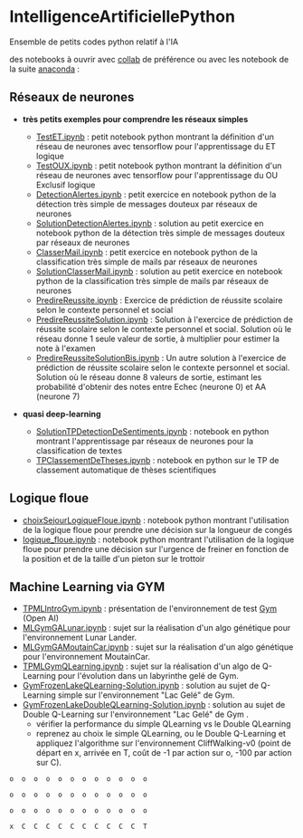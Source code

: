# IntelligenceArtificiellePython
Ensemble de petits codes python relatif à l'IA

des notebooks à ouvrir avec [collab](https://colab.research.google.com) de préférence ou avec les notebook de la suite [anaconda](https://www.anaconda.com/distribution/) : 

## Réseaux de neurones
- **très petits exemples pour comprendre les réseaux simples**
  - [TestET.ipynb](https://github.com/EmmanuelADAM/IntelligenceArtificiellePython/blob/master/TestET.ipynb)	: petit notebook python montrant la définition d'un réseau de neurones avec tensorflow pour l'apprentissage du ET logique
  - [TestOUX.ipynb](https://github.com/EmmanuelADAM/IntelligenceArtificiellePython/blob/master/TestOUX.ipynb)	: petit notebook python montrant la définition d'un réseau de neurones avec tensorflow pour l'apprentissage du OU Exclusif logique
  - [DetectionAlertes.ipynb](https://github.com/EmmanuelADAM/IntelligenceArtificiellePython/blob/master/DetectionAlertes.ipynb)   :  petit exercice en notebook python de la détection très simple de messages douteux par réseaux de neurones
  - [SolutionDetectionAlertes.ipynb](https://github.com/EmmanuelADAM/IntelligenceArtificiellePython/blob/master/SolutionDetectionAlertes.ipynb)   : solution au petit exercice en notebook python de la détection très simple de messages douteux par réseaux de neurones
  - [ClasserMail.ipynb](https://github.com/EmmanuelADAM/IntelligenceArtificiellePython/blob/master/ClasserMail.ipynb)   :  petit exercice en notebook python de la classification très simple de mails par réseaux de neurones
  - [SolutionClasserMail.ipynb](https://github.com/EmmanuelADAM/IntelligenceArtificiellePython/blob/master/SolutionClasserMail.ipynb)   : solution au petit exercice en notebook python de la classification très simple de mails par réseaux de neurones
  - [PredireReussite.ipynb](https://github.com/EmmanuelADAM/IntelligenceArtificiellePython/blob/master/PredireReussite.ipynb)   : Exercice de prédiction de réussite scolaire selon le contexte personnel et social
  - [PredireReussiteSolution.ipynb](https://github.com/EmmanuelADAM/IntelligenceArtificiellePython/blob/master/PredireReussiteSolution.ipynb)   : Solution à l'exercice de prédiction de réussite scolaire selon le contexte personnel et social. Solution où le réseau donne 1 seule valeur de sortie, à multiplier pour estimer la note à l'examen
  - [PredireReussiteSolutionBis.ipynb](https://github.com/EmmanuelADAM/IntelligenceArtificiellePython/blob/master/PredireReussiteSolutionBis.ipynb)   : Un autre solution à l'exercice de prédiction de réussite scolaire selon le contexte personnel et social. Solution où le réseau donne 8 valeurs de sortie, estimant les probabilité d'obtenir des notes entre Echec (neurone 0) et AA (neurone 7)
  
  
- **quasi deep-learning**
  - [SolutionTPDetectionDeSentiments.ipynb](https://github.com/EmmanuelADAM/IntelligenceArtificiellePython/blob/master/SolutionTPDetectionDeSentiments.ipynb)	: notebook en python montrant l'apprentissage par réseaux de neurones pour la classification de textes
  - [TPClassementDeTheses.ipynb](https://github.com/EmmanuelADAM/IntelligenceArtificiellePython/blob/master/TPClassementDeTheses.ipynb)	: notebook en python sur le TP de classement automatique de thèses scientifiques


## Logique floue
- [choixSejourLogiqueFloue.ipynb](https://github.com/EmmanuelADAM/IntelligenceArtificiellePython/blob/master/choixSejourLogiqueFloue.ipynb)	: notebook python montrant l'utilisation de la logique floue pour prendre une décision sur la longueur de congés
- [logique_floue.ipynb](https://github.com/EmmanuelADAM/IntelligenceArtificiellePython/blob/master/logique_floue.ipynb) : notebook python montrant l'utilisation de la logique floue pour prendre une décision sur l'urgence de freiner en fonction de la position et de la taille d'un pieton sur le trottoir

## Machine Learning via GYM
- [TPMLIntroGym.ipynb](https://github.com/EmmanuelADAM/IntelligenceArtificiellePython/blob/master/TPMLIntroGym.ipynb) : présentation de l'environnement de test [Gym](https://gym.openai.com) (Open AI)
- [MLGymGALunar.ipynb](https://github.com/EmmanuelADAM/IntelligenceArtificiellePython/blob/master/MLGymGALunar.ipynb) : sujet sur la réalisation d'un algo génétique pour l'environnement Lunar Lander.
- [MLGymGAMoutainCar.ipynb](https://github.com/EmmanuelADAM/IntelligenceArtificiellePython/blob/master/MLGymGAMoutainCar.ipynb) : sujet sur la réalisation d'un algo génétique pour l'environnement MoutainCar. 
- [TPMLGymQLearning.ipynb](https://github.com/EmmanuelADAM/IntelligenceArtificiellePython/blob/master/TPMLGymQLearning.ipynb) : sujet sur la réalisation d'un algo de Q-Learning pour l'évolution dans un labyrinthe gelé de Gym.
- [GymFrozenLakeQLearning-Solution.ipynb](https://github.com/EmmanuelADAM/IntelligenceArtificiellePython/blob/master/GymFrozenLakeQLearning-Solution.ipynb) : solution au sujet de Q-Learning simple sur l'environnement "Lac Gelé" de Gym.
- [GymFrozenLakeDoubleQLearning-Solution.ipynb](https://github.com/EmmanuelADAM/IntelligenceArtificiellePython/blob/master/GymFrozenLakeDoubleQLearning-Solution.ipynb) : solution au sujet de Double Q-Learning sur l'environnement "Lac Gelé" de Gym .
  - vérifier la performance du simple QLearning vs le Double QLearning
  - reprenez au choix le simple QLearning, ou le Double Q-Learning et appliquez l'algorithme sur l'environnement CliffWalking-v0 (point de départ en x, arrivée en T, coût de -1 par action sur o, -100 par action sur C).
  
```o  o  o  o  o  o  o  o  o  o  o  o```

```o  o  o  o  o  o  o  o  o  o  o  o```

```o  o  o  o  o  o  o  o  o  o  o  o```

```x  C  C  C  C  C  C  C  C  C  C  T```
